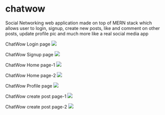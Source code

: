 # chatwow
Social Networking web application made on top of MERN stack which allows user to login, signup, create new posts, like and comment on other posts, update profile pic and much more like a real social media app

 ChatWow Login page
![](https://github.com/Jackent2B/chatwow/blob/master/chatwow_login.png?raw=true)



ChatWow Signup page
![](https://github.com/Jackent2B/YelpCamp-website/blob/master/chatwow_signup.png?raw=true)



ChatWow Home page-1
![](https://github.com/Jackent2B/YelpCamp-website/blob/master/chatwow_home1.png?raw=true)


ChatWow Home page-2
![](https://github.com/Jackent2B/YelpCamp-website/blob/master/chatwow_home2.png?raw=true)



ChatWow Profile page
![](https://github.com/Jackent2B/YelpCamp-website/blob/master/chatwow_profile.png?raw=true)



ChatWow create post page-1
![](https://github.com/Jackent2B/YelpCamp-website/blob/master/chatwow_createpost.png?raw=true)



ChatWow create post page-2
![](https://github.com/Jackent2B/YelpCamp-website/blob/master/chatwow_create_post2png?raw=true)

